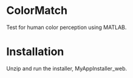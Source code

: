 # ColorMatch
Test for human color perception using MATLAB.

# Installation

Unzip and run the installer, MyAppInstaller_web.
